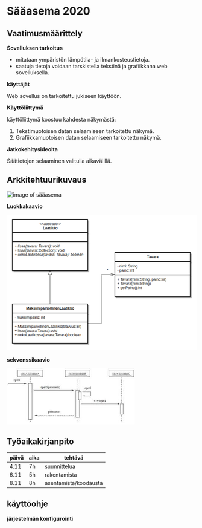 # Sääasema 2020
## Vaatimusmäärittely

**Sovelluksen tarkoitus**
* mitataan ympäristön lämpötila- ja ilmankosteustietoja.
* saatuja tietoja voidaan tarskistella tekstinä ja grafiikkana web sovelluksella.

**käyttäjät**

Web sovellus on tarkoitettu jukiseen käyttöön.

**Käyttöliittymä**

käyttöliittymä koostuu kahdesta näkymästä:

1. Tekstimuotoisen datan selaamiseen tarkoitettu näkymä.
1. Grafiikkamuotoisen datan selaamiseen tarkoitettu näkymä. 

**Jatkokehitysideoita**

Säätietojen selaaminen valitulla aikavälillä.


## Arkkitehtuurikuvaus
![image of sääasema](https://images.clasohlson.com/medias/sys_master/h3b/h6d/9675460902942.jpg)

**Luokkakaavio**

![image of luokkakaavio](luokkakaavio-abstraktit.png)

**sekvenssikaavio**

![image of skvenssikaavio](lataus.jpg)

## Työaikakirjanpito

päivä | aika | tehtävä
------------ | ------------- | -----------
4.11 | 7h | suunnittelua
6.11 | 5h | rakentamista
8.11 | 8h | asentamista/koodausta
## käyttöohje

**järjestelmän konfigurointi**
